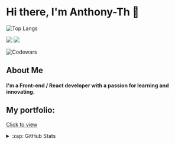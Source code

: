 # Hi there, I'm Anthony-Th 👋
<!--
**anthony-th/anthony-th** is a ✨ _special_ ✨ repository because its `README.md` (this file) appears on your GitHub profile.

Here are some ideas to get you started:

- 🔭 I’m currently working on ...
- 🌱 I’m currently learning ...
- 👯 I’m looking to collaborate on ...
- 🤔 I’m looking for help with ...
- 💬 Ask me about ...
- 📫 How to reach me: ...
- 😄 Pronouns: ...
- ⚡ Fun fact: ...
-->

![Top Langs](https://github-readme-stats.vercel.app/api/top-langs/?username=anthony-th&layout=&card_width=495&theme=radical)

![](https://raw.githubusercontent.com/anthony-th/github-stats/master/generated/overview.svg#gh-dark-mode-only)
![](https://raw.githubusercontent.com/anthony-th/github-stats/master/generated/overview.svg#gh-light-mode-only)

<!-- [![Top Langs](https://github-readme-stats.vercel.app/api/top-langs/?username=anthony-th&layout=compact)](https://github.com/anuraghazra/github-readme-stats) -->
![Codewars](https://www.codewars.com/users/anthony-th/badges/large/?viewBox="0,0,495,40") 

<!-- <a href="https://github.com/anthony-th/github-readme-stats"><img height=150
                                                                  src="https://github-readme-stats.vercel.app/api/top-langs/?username=anthony-th&layout=compact"/></a> -->
                       
<!-- ![image](https://github-readme-stats.vercel.app/api/top-langs/?username=anthony-th&layout=compact)                       
                       
![Top Langs](https://github-readme-stats.vercel.app/api/top-langs/?username=anthony-th&layout=compact) -->

## About Me

#### I'm a Front-end / React developer with a passion for learning and innovating.

## My portfolio:

[Сlick to view](https://anthony-th.github.io/cv)
    
<details>
  <summary>:zap: GitHub Stats</summary>
  <img align="left" alt="anthony-th's GitHub Stats" src="https://github-readme-stats.vercel.app/api?username=anthony-th&show_icons=true&hide_border=false&title_color=ff652f&icon_color=FFE400&bg_color=09131B&text_color=ffffff&border_color=0c1a25" /><br/>

</details>
<!-- <div align="center" style="margin: 40px 0 0">
   <a href="https://github.com/anthony-th/github-profile-views-counter">
       <img width="110px" src="https://komarev.com/ghpvc/?username=anthony-th&color=18124c">
   </a>
</div> -->
